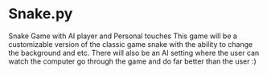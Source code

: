 # Snake.py
Snake Game with AI player and Personal touches
This game will be a customizable version of the classic game snake with the ability to change the background and etc.
There will also be an AI setting where the user can watch the computer go through the game and do far better than the user :)
